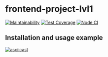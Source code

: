 # frontend-project-lvl1

[![Maintainability](https://api.codeclimate.com/v1/badges/420d0e35b6ad4122ff45/maintainability)](https://codeclimate.com/github/mclyalin/frontend-project-lvl1/maintainability)
[![Test Coverage](https://api.codeclimate.com/v1/badges/420d0e35b6ad4122ff45/test_coverage)](https://codeclimate.com/github/mclyalin/frontend-project-lvl1/test_coverage)
[![Node CI](https://github.com/mclyalin/frontend-project-lvl1/workflows/Node%20CI/badge.svg)](https://github.com/mclyalin/frontend-project-lvl1/actions)

## Installation and usage example

[![asciicast](https://asciinema.org/a/lauMFJHfsbDiiUx1QBihDgVdA.svg)](https://asciinema.org/a/lauMFJHfsbDiiUx1QBihDgVdA)


